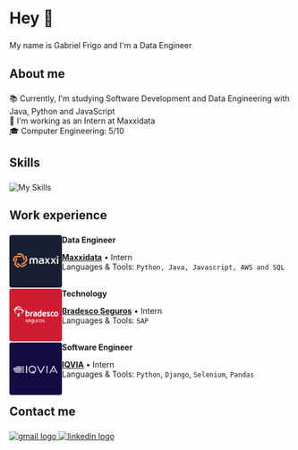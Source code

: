 <h1 align="left">Hey 👋</h1>

###

<p align="left">My name is Gabriel Frigo and I'm a Data Engineer</p>

###

<h2 align="left">About me</h2>

###

<p align="left">
  📚 Currently, I'm studying Software Development and Data Engineering with Java, Python and JavaScript<br>
  💼 I'm working as an Intern at Maxxidata<br>
  🎓 Computer Engineering: 5/10<br>
</p>

###

<h2 align="left">Skills</h2>

###

  ![My Skills](https://skillicons.dev/icons?i=java,spring,aws,python,django,selenium,js,html,css,react,figma,postgres,docker,git)

###

<h2 alighn="left">Work experience</h2>

###



[<img align="left" height="94px" width="94px" alt="Maxxidata Logo" src="/images/maxxi.png"/>](https://www.maxxi.io/)

**Data Engineer** 

[**Maxxidata**](https://www.maxxi.io/) • Intern \
Languages & Tools: `Python, Java, Javascript, AWS and SQL`\
<br/>

[<img align="left" height="94px" width="94px" alt="Bradesco Seguros Logo" src="/images/bradesco.png"/>](https://www.bradescoseguros.com.br/clientes)

**Technology** 

[**Bradesco Seguros**](https://www.bradescoseguros.com.br/clientes) • Intern \
Languages & Tools: `SAP`\
<br/>

[<img align="left" height="94px" width="94px" alt="IQVIA Logo" src="/images/iqvia.png"/>](https://www.iqvia.com/)

**Software Engineer** 

[**IQVIA**](https://www.iqvia.com/) • Intern \
Languages & Tools: `Python`, `Django`, `Selenium`, `Pandas`\
<br/>

###


###

<h2 align="left">Contact me</h2>

###

<div align="left">
  <a href="mailto:gfrigo.sena@gmail.com" target="_blank">
    <img src="https://img.shields.io/static/v1?message=Gmail&logo=gmail&label=&color=D14836&logoColor=white&labelColor=&style=for-the-badge" height="30" alt="gmail logo"  />
  </a>
  <a href="https://www.linkedin.com/in/gfrigo/" target="_blank">
    <img src="https://img.shields.io/static/v1?message=LinkedIn&logo=linkedin&label=&color=0077B5&logoColor=white&labelColor=&style=for-the-badge" height="30" alt="linkedin logo"  />
  </a>
</div>

###
